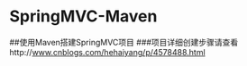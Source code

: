 # SpringMVC-Maven
##使用Maven搭建SpringMVC项目
###项目详细创建步骤请查看http://www.cnblogs.com/hehaiyang/p/4578488.html
